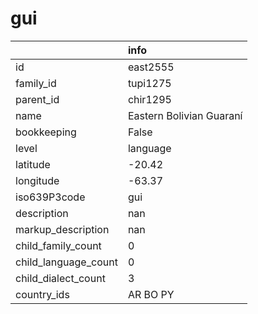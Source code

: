 # gui
|                      | info                     |
|:---------------------|:-------------------------|
| id                   | east2555                 |
| family_id            | tupi1275                 |
| parent_id            | chir1295                 |
| name                 | Eastern Bolivian Guaraní |
| bookkeeping          | False                    |
| level                | language                 |
| latitude             | -20.42                   |
| longitude            | -63.37                   |
| iso639P3code         | gui                      |
| description          | nan                      |
| markup_description   | nan                      |
| child_family_count   | 0                        |
| child_language_count | 0                        |
| child_dialect_count  | 3                        |
| country_ids          | AR BO PY                 |